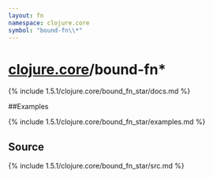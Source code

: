 ```yaml
---
layout: fn
namespace: clojure.core
symbol: "bound-fn\\*"
---
```


# [clojure.core](../)/bound-fn\*

{% include 1.5.1/clojure.core/bound_fn_star/docs.md %}

##Examples

{% include 1.5.1/clojure.core/bound_fn_star/examples.md %}
## Source
{% include 1.5.1/clojure.core/bound_fn_star/src.md %}

